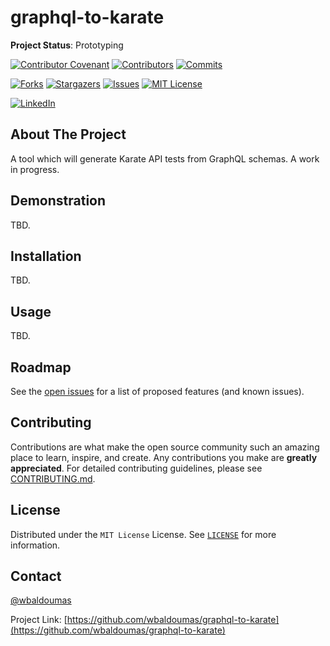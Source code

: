 # graphql-to-karate

**Project Status**: Prototyping

[![Contributor Covenant][contributor-covenant-shield]][contributor-covenant-url]
[![Contributors][contributors-shield]][contributors-url]
[![Commits][last-commit-shield]][last-commit-url]

[![Forks][forks-shield]][forks-url]
[![Stargazers][stars-shield]][stars-url]
[![Issues][issues-shield]][issues-url]
[![MIT License][license-shield]][license-url]

[![LinkedIn][linkedin-shield]][linkedin-url]

## About The Project

A tool which will generate Karate API tests from GraphQL schemas. A work in progress.

## Demonstration

TBD.

## Installation

TBD.

## Usage

TBD.

## Roadmap

See the [open issues](https://github.com/wbaldoumas/graphql-to-karate/issues) for a list of proposed features (and known issues).

## Contributing

Contributions are what make the open source community such an amazing place to learn, inspire, and create. Any contributions you make are **greatly appreciated**. For detailed contributing guidelines, please see [CONTRIBUTING.md](CONTRIBUTING.md).

## License

Distributed under the `MIT License` License. See [`LICENSE`](LICENSE) for more information.

## Contact

[@wbaldoumas](https://github.com/wbaldoumas)

Project Link: [https://github.com/wbaldoumas/graphql-to-karate](https://github.com/wbaldoumas/graphql-to-karate)

<!-- MARKDOWN LINKS & IMAGES -->
<!-- https://www.markdownguide.org/basic-syntax/#reference-style-links -->
[contributors-shield]: https://img.shields.io/github/contributors/wbaldoumas/graphql-to-karate.svg?style=for-the-badge
[contributors-url]: https://github.com/wbaldoumas/graphql-to-karate/graphs/contributors
[contributor-covenant-shield]: https://img.shields.io/badge/Contributor%20Covenant-2.1-4baaaa.svg?style=for-the-badge
[contributor-covenant-url]: https://github.com/wbaldoumas/graphql-to-karate/blob/main/CODE_OF_CONDUCT.md
[forks-shield]: https://img.shields.io/github/forks/wbaldoumas/graphql-to-karate.svg?style=for-the-badge
[forks-url]: https://github.com/wbaldoumas/graphql-to-karate/network/members
[stars-shield]: https://img.shields.io/github/stars/wbaldoumas/graphql-to-karate.svg?style=for-the-badge
[stars-url]: https://github.com/wbaldoumas/graphql-to-karate/stargazers
[issues-shield]: https://img.shields.io/github/issues/wbaldoumas/graphql-to-karate.svg?style=for-the-badge
[issues-url]: https://github.com/wbaldoumas/graphql-to-karate/issues
[license-shield]: https://img.shields.io/github/license/wbaldoumas/graphql-to-karate.svg?style=for-the-badge
[license-url]: https://github.com/wbaldoumas/graphql-to-karate/blob/main/LICENSE
[linkedin-shield]: https://img.shields.io/badge/-LinkedIn-black.svg?style=for-the-badge&logo=linkedin&colorB=555
[linkedin-url]: https://linkedin.com/in/williambaldoumas
[github-checks-shield]: https://img.shields.io/github/workflow/status/wbaldoumas/graphql-to-karate/Build%20and%20Test?style=for-the-badge
[github-checks-url]: https://github.com/wbaldoumas/graphql-to-karate/actions
[coverage-shield]: https://img.shields.io/codecov/c/github/wbaldoumas/graphql-to-karate?style=for-the-badge
[coverage-url]: https://app.codecov.io/gh/wbaldoumas/graphql-to-karate/branch/main
[last-commit-shield]: https://img.shields.io/github/last-commit/wbaldoumas/graphql-to-karate?style=for-the-badge
[last-commit-url]: https://github.com/wbaldoumas/graphql-to-karate/commits/main
